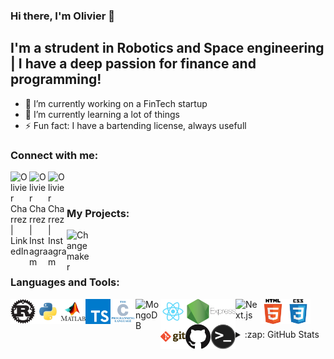 ### Hi there, I'm Olivier 👋

## I'm a strudent in Robotics and Space engineering | I have a deep passion for finance and programming!


- 🔭 I’m currently working on a FinTech startup
- 🌱 I’m currently learning a lot of things
- ⚡ Fun fact: I have a bartending license, always usefull

### Connect with me:

[<img align="left" alt="Olivier Charrez | LinkedIn" width="30px" src="https://cdn.jsdelivr.net/npm/simple-icons@v3/icons/linkedin.svg" />][linkedin]
[<img align="left" alt="Olivier Charrez | Instagram" width="30px" src="https://cdn.jsdelivr.net/npm/simple-icons@v3/icons/instagram.svg" />][instagram]
[<img align="left" alt="Olivier Charrez | Instagram" width="30px" src="https://cdn.jsdelivr.net/npm/simple-icons@3.12.0/icons/facebook.svg" />][facebook]

<br /><br />

### My Projects:

[<img align="left" alt="Changemaker" width="40px" src="https://www.epfl.ch/about/overview/wp-content/uploads/2020/07/logo-epfl-1024x576.png" />][changemaker]

<br /><br /><br />

### Languages and Tools:

<img align="left" alt="Rust" width="40px" src="https://raw.githubusercontent.com/github/explore/80688e429a7d4ef2fca1e82350fe8e3517d3494d/topics/rust/rust.png" />
<img align="left" alt="Python" width="40px40px" src="https://raw.githubusercontent.com/github/explore/80688e429a7d4ef2fca1e82350fe8e3517d3494d/topics/python/python.png" />
<img align="left" alt="Matlab" width="40px" src="https://raw.githubusercontent.com/github/explore/80688e429a7d4ef2fca1e82350fe8e3517d3494d/topics/matlab/matlab.png" />
<img align="left" alt="typescript" width="40px" src="https://raw.githubusercontent.com/github/explore/80688e429a7d4ef2fca1e82350fe8e3517d3494d/topics/typescript/typescript.png" />
<img align="left" alt="C" width="40px" src="https://raw.githubusercontent.com/github/explore/80688e429a7d4ef2fca1e82350fe8e3517d3494d/topics/c/c.png" />
<img align="left" alt="MongoDB" width="40px" src="https://1000logos.net/wp-content/uploads/2020/08/MongoDB-Emblem.jpg" />
<img align="left" alt="React" width="40px" src="https://raw.githubusercontent.com/github/explore/80688e429a7d4ef2fca1e82350fe8e3517d3494d/topics/react/react.png" />
<img align="left" alt="Node.js" width="40px" src="https://raw.githubusercontent.com/github/explore/80688e429a7d4ef2fca1e82350fe8e3517d3494d/topics/nodejs/nodejs.png" />
<img align="left" alt="Express.js" width="40px" src="https://raw.githubusercontent.com/github/explore/80688e429a7d4ef2fca1e82350fe8e3517d3494d/topics/express/express.png" />
<img align="left" alt="Next.js" width="40px" src="https://upload.wikimedia.org/wikipedia/commons/8/8e/Nextjs-logo.svg" />
<img align="left" alt="HTML5" width="40px" src="https://raw.githubusercontent.com/github/explore/80688e429a7d4ef2fca1e82350fe8e3517d3494d/topics/html/html.png" />
<img align="left" alt="CSS3" width="40px" src="https://raw.githubusercontent.com/github/explore/80688e429a7d4ef2fca1e82350fe8e3517d3494d/topics/css/css.png" />
<img align="left" alt="Git" width="40px" src="https://raw.githubusercontent.com/github/explore/80688e429a7d4ef2fca1e82350fe8e3517d3494d/topics/git/git.png" />
<img align="left" alt="GitHub" width="40px" src="https://raw.githubusercontent.com/github/explore/78df643247d429f6cc873026c0622819ad797942/topics/github/github.png" />
<img align="left" alt="Terminal" width="40px" src="https://raw.githubusercontent.com/github/explore/80688e429a7d4ef2fca1e82350fe8e3517d3494d/topics/terminal/terminal.png" />

<br /><br />

<details>
  <summary>:zap: GitHub Stats</summary>
  
[![Anurag's github stats](https://github-readme-stats.vercel.app/api?username=KookaS&show_icons=true&include_all_commits=true&icon_color=blue)](https://github.com/anuraghazra/github-readme-stats)

</details>



[instagram]: https://www.instagram.com/olivier_charrez/
[linkedin]: https://www.linkedin.com/in/olivier-charrez/
[facebook]: https://www.facebook.com/olivier.charrez
[changemaker]: https://www.epfl.ch/innovation/startup/students/epfl-changemakers/

